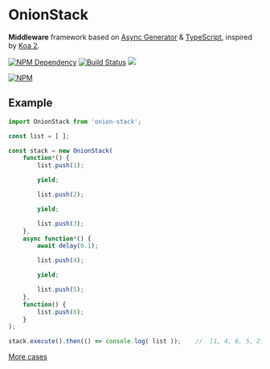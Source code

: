 # OnionStack

**Middleware** framework based on [Async Generator][1] & [TypeScript][2], inspired by [Koa 2][3].

[![NPM Dependency](https://david-dm.org/TechQuery/onion-stack.svg)][4]
[![Build Status](https://travis-ci.com/TechQuery/onion-stack.svg?branch=master)][5]
[![](https://data.jsdelivr.com/v1/package/npm/onion-stack/badge?style=rounded)][6]

[![NPM](https://nodei.co/npm/onion-stack.png?downloads=true&downloadRank=true&stars=true)][7]

## Example

```JavaScript
import OnionStack from 'onion-stack';

const list = [ ];

const stack = new OnionStack(
    function*() {
        list.push(1);

        yield;

        list.push(2);

        yield;

        list.push(3);
    },
    async function*() {
        await delay(0.1);

        list.push(4);

        yield;

        list.push(5);
    },
    function() {
        list.push(6);
    }
);

stack.execute().then(() => console.log( list ));    //  [1, 4, 6, 5, 2]
```

[More cases](https://github.com/TechQuery/onion-stack/tree/master/test)

[1]: https://developer.mozilla.org/en-US/docs/Web/JavaScript/Reference/Statements/for-await...of#Iterating_over_async_generators
[2]: https://www.typescriptlang.org
[3]: https://koajs.com
[4]: https://david-dm.org/TechQuery/onion-stack
[5]: https://travis-ci.com/TechQuery/onion-stack
[6]: https://www.jsdelivr.com/package/npm/onion-stack
[7]: https://nodei.co/npm/onion-stack/
